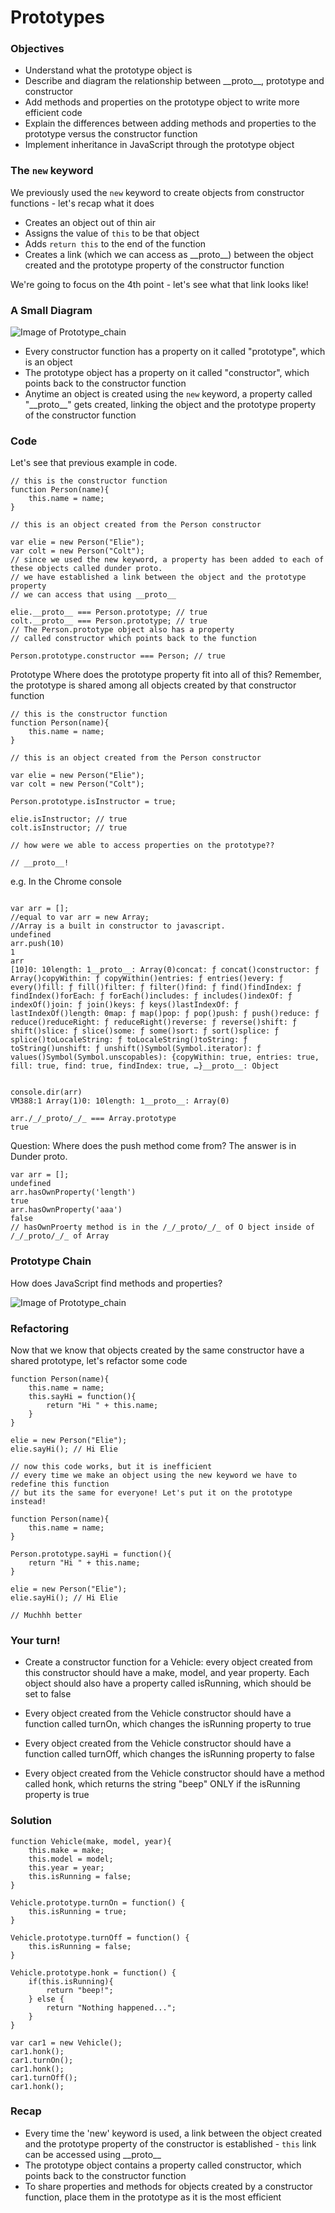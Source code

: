 # Prototypes

### Objectives

- Understand what the prototype object is
- Describe and diagram the relationship between \_\_proto\_\_, prototype and constructor
- Add methods and properties on the prototype object to write more efficient code
- Explain the differences between adding methods and properties to the prototype versus the constructor function
- Implement inheritance in JavaScript through the prototype object

### The `new` keyword
We previously used the `new` keyword to create objects from constructor functions - let's recap what it does

- Creates an object out of thin air
- Assigns the value of `this` to be that object
- Adds `return this` to the end of the function
- Creates a link (which we can access as \_\_proto\_\_) between the object created and the prototype property of the constructor function 

We're going to focus on the 4th point - let's see what that link looks like!

### A Small Diagram

<img src="assets/proto_1.png" alt="Image of Prototype_chain">


- Every constructor function has a property on it called "prototype", which is an object
- The prototype object has a property on it called "constructor", which points back to the constructor function
- Anytime an object is created using the `new` keyword, a property called "\_\_proto\_\_" gets created, linking the object and the prototype property of the constructor function

### Code

Let's see that previous example in code.
```
// this is the constructor function
function Person(name){
    this.name = name;
}
```
```
// this is an object created from the Person constructor

var elie = new Person("Elie");
var colt = new Person("Colt");
// since we used the new keyword, a property has been added to each of these objects called dunder proto.
// we have established a link between the object and the prototype property
// we can access that using __proto__
```
```
elie.__proto__ === Person.prototype; // true
colt.__proto__ === Person.prototype; // true
// The Person.prototype object also has a property
// called constructor which points back to the function

Person.prototype.constructor === Person; // true
```

Prototype
Where does the prototype property fit into all of this? Remember, the prototype is shared among all objects created by that constructor function
```
// this is the constructor function
function Person(name){
    this.name = name;
}

// this is an object created from the Person constructor

var elie = new Person("Elie");
var colt = new Person("Colt");
```

```
Person.prototype.isInstructor = true;

elie.isInstructor; // true
colt.isInstructor; // true

// how were we able to access properties on the prototype??

// __proto__!
```

e.g. In the Chrome console
```

var arr = [];
//equal to var arr = new Array;
//Array is a built in constructor to javascript. 
undefined
arr.push(10)
1
arr
[10]0: 10length: 1__proto__: Array(0)concat: ƒ concat()constructor: ƒ Array()copyWithin: ƒ copyWithin()entries: ƒ entries()every: ƒ every()fill: ƒ fill()filter: ƒ filter()find: ƒ find()findIndex: ƒ findIndex()forEach: ƒ forEach()includes: ƒ includes()indexOf: ƒ indexOf()join: ƒ join()keys: ƒ keys()lastIndexOf: ƒ lastIndexOf()length: 0map: ƒ map()pop: ƒ pop()push: ƒ push()reduce: ƒ reduce()reduceRight: ƒ reduceRight()reverse: ƒ reverse()shift: ƒ shift()slice: ƒ slice()some: ƒ some()sort: ƒ sort()splice: ƒ splice()toLocaleString: ƒ toLocaleString()toString: ƒ toString()unshift: ƒ unshift()Symbol(Symbol.iterator): ƒ values()Symbol(Symbol.unscopables): {copyWithin: true, entries: true, fill: true, find: true, findIndex: true, …}__proto__: Object


console.dir(arr)
VM388:1 Array(1)0: 10length: 1__proto__: Array(0)

arr./_/_proto/_/_ === Array.prototype
true

```
Question: Where does the push method come from?
The answer is in Dunder proto.


```
var arr = [];
undefined
arr.hasOwnProperty('length')
true
arr.hasOwnProperty('aaa')
false
// hasOwnProerty method is in the /_/_proto/_/_ of O bject inside of /_/_proto/_/_ of Array

```

### Prototype Chain
How does JavaScript find methods and properties?

<img src="assets/Prototype_chain.png" alt="Image of Prototype_chain">


### Refactoring 

Now that we know that objects created by the same constructor have a shared prototype, let's refactor some code

```
function Person(name){
    this.name = name;
    this.sayHi = function(){
        return "Hi " + this.name; 
    }
}

elie = new Person("Elie");
elie.sayHi(); // Hi Elie

// now this code works, but it is inefficient
// every time we make an object using the new keyword we have to redefine this function
// but its the same for everyone! Let's put it on the prototype instead!
```

```
function Person(name){
    this.name = name;
}

Person.prototype.sayHi = function(){
    return "Hi " + this.name; 
}

elie = new Person("Elie");
elie.sayHi(); // Hi Elie

// Muchhh better
```
### Your turn!
- Create a constructor function for a Vehicle: every object created from this constructor should have a make, model, and year property. Each object should also have a property called isRunning, which should be set to false
 
- Every object created from the Vehicle constructor should have a function called turnOn, which changes the isRunning property to true
 
- Every object created from the Vehicle constructor should have a function called turnOff, which changes the isRunning property to false
 
- Every object created from the Vehicle constructor should have a method called honk, which returns the string "beep" ONLY if the isRunning property is true

### Solution
```
function Vehicle(make, model, year){
	this.make = make;
	this.model = model;
	this.year = year;
	this.isRunning = false;
}

Vehicle.prototype.turnOn = function() {
	this.isRunning = true;
}

Vehicle.prototype.turnOff = function() {
	this.isRunning = false;
}

Vehicle.prototype.honk = function() {
	if(this.isRunning){
		return "beep!";
	} else {
		return "Nothing happened...";
	}
}

var car1 = new Vehicle();
car1.honk();
car1.turnOn();
car1.honk();
car1.turnOff();
car1.honk();
```

### Recap
- Every time the 'new' keyword is used, a link between the object created and the prototype property of the constructor is established - `this` link can be accessed using \_\_proto\_\_
- The prototype object contains a property called constructor, which points back to the constructor function
- To share properties and methods for objects created by a constructor function, place them in the prototype as it is the most efficient





